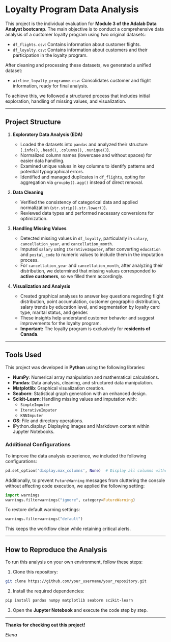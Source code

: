 # Loyalty Program Data Analysis

This project is the individual evaluation for **Module 3 of the Adalab Data Analyst bootcamp**. The main objective is to conduct a comprehensive data analysis of a customer loyalty program using two original datasets:

- `df_flights.csv`: Contains information about customer flights.
- `df_loyalty.csv`: Contains information about customers and their participation in the loyalty program.

After cleaning and processing these datasets, we generated a unified dataset:

- `airline_loyalty_programme.csv`: Consolidates customer and flight information, ready for final analysis.

To achieve this, we followed a structured process that includes initial exploration, handling of missing values, and visualization.

---

## Project Structure

1. **Exploratory Data Analysis (EDA)**
   - Loaded the datasets into `pandas` and analyzed their structure (`.info()`, `.head()`, `.columns()`, `.nunique()`).
   - Normalized column names (lowercase and without spaces) for easier data handling.
   - Examined unique values in key columns to identify patterns and potential typographical errors.
   - Identified and managed duplicates in `df_flights`, opting for aggregation via `groupby().agg()` instead of direct removal.

2. **Data Cleaning**
   - Verified the consistency of categorical data and applied normalization (`str.strip().str.lower()`).
   - Reviewed data types and performed necessary conversions for optimization.

3. **Handling Missing Values**
   - Detected missing values in `df_loyalty`, particularly in `salary`, `cancellation_year`, and `cancellation_month`.
   - Imputed `salary` using `IterativeImputer`, after converting `education` and `postal_code` to numeric values to include them in the imputation process.
   - For `cancellation_year` and `cancellation_month`, after analyzing their distribution, we determined that missing values corresponded to **active customers**, so we filled them accordingly.

4. **Visualization and Analysis**
   - Created graphical analyses to answer key questions regarding flight distribution, point accumulation, customer geographic distribution, salary trends by education level, and segmentation by loyalty card type, marital status, and gender.
   - These insights help understand customer behavior and suggest improvements for the loyalty program.
   - **Important:** The loyalty program is exclusively for **residents of Canada**.

---

## Tools Used

This project was developed in **Python** using the following libraries:

- **NumPy**: Numerical array manipulation and mathematical calculations.
- **Pandas**: Data analysis, cleaning, and structured data manipulation.
- **Matplotlib**: Graphical visualization creation.
- **Seaborn**: Statistical graph generation with an enhanced design.
- **Scikit-Learn**: Handling missing values and imputation with:
  - `SimpleImputer`
  - `IterativeImputer`
  - `KNNImputer`
- **OS**: File and directory operations.
- IPython.display: Displaying images and Markdown content within Jupyter Notebooks.


### Additional Configurations

To improve the data analysis experience, we included the following configurations:

```python
pd.set_option('display.max_columns', None)  # Display all columns without truncation
```

Additionally, to prevent `FutureWarning` messages from cluttering the console without affecting code execution, we applied the following setting:

```python
import warnings
warnings.filterwarnings("ignore", category=FutureWarning)
```

To restore default warning settings:

```python
warnings.filterwarnings("default")
```

This keeps the workflow clean while retaining critical alerts.

---

## How to Reproduce the Analysis

To run this analysis on your own environment, follow these steps:

1. Clone this repository:

```bash
git clone https://github.com/your_username/your_repository.git
```

2. Install the required dependencies:

```bash
pip install pandas numpy matplotlib seaborn scikit-learn
```

3. Open the **Jupyter Notebook** and execute the code step by step.


---
 **Thanks for checking out this project!** 

 _Elena_

